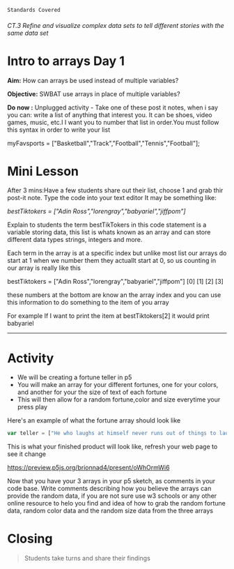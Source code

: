 	Standards Covered


###### CT.3 Refine and visualize complex data sets to tell different stories with the same data set

# Intro to arrays Day 1
**Aim:** How can arrays be used instead of multiple variables?

**Objective:** SWBAT use arrays in place of multiple variables?


**Do now :** Unplugged activity - Take one of these post it notes, when i say you can: write a list of anything that interest you. It can be shoes, video games, music, etc.I I want you to number that list in order.You must follow this syntax in order to write your list

myFavsports = ["Basketball","Track","Football","Tennis","Football"];

# Mini Lesson
    
After 3 mins:Have a few students share out their list, choose 1 and grab thir post-it note. Type the code into your text editor
It may be something like:

*bestTiktokers = ["Adin Ross","lorengray","babyariel","jiffpom"]*

Explain to students the term bestTikTokers in this code statement is a variable storing data, this list is whats known as an array and can store different data types strings, integers and more.

Each term in the array is at a specific index 
but unlike most list our arrays do start at 1 when we number them they actuallt start at 0, so us counting in our array is really like this

bestTiktokers = ["Adin Ross","lorengray","babyariel","jiffpom"]
                     [0]         [1]        [2]         [3]

these numbers at the bottom are know an the array index and you can use this information to do something  to the item of you array

For example If I want to print the item at bestTiktokers[2] it would print babyariel

-----------------------------

# Activity

- We will be creating a fortune teller in p5 
- You will make an array for your different fortunes, one for your colors, and another for your the size of text of each fortune
- This will then allow for a random fortune,color and size everytime your press play

Here's an example of what the fortune array should look like
```javascript
var teller = ["He who laughs at himself never runs out of things to laugh at.", "You will die alone and poorly dressed.", "Don’t eat the paper.", "You are not illiterate.", "You have rice in your teeth."]
```

This is what your finished product will look like, refresh your web page to see it change

https://preview.p5js.org/brionnad4/present/oWhOrmWi6

Now that you have your 3 arrays in your p5 sketch, as comments in your code base. Write comments describing how you believe the arrays can provide the random data, if you are not sure use w3 schools or any other online resource to helo you find and idea of how to grab the random fortune data, random color data and the random size data from the three arrays


# Closing
> Students take turns and share their findings 
